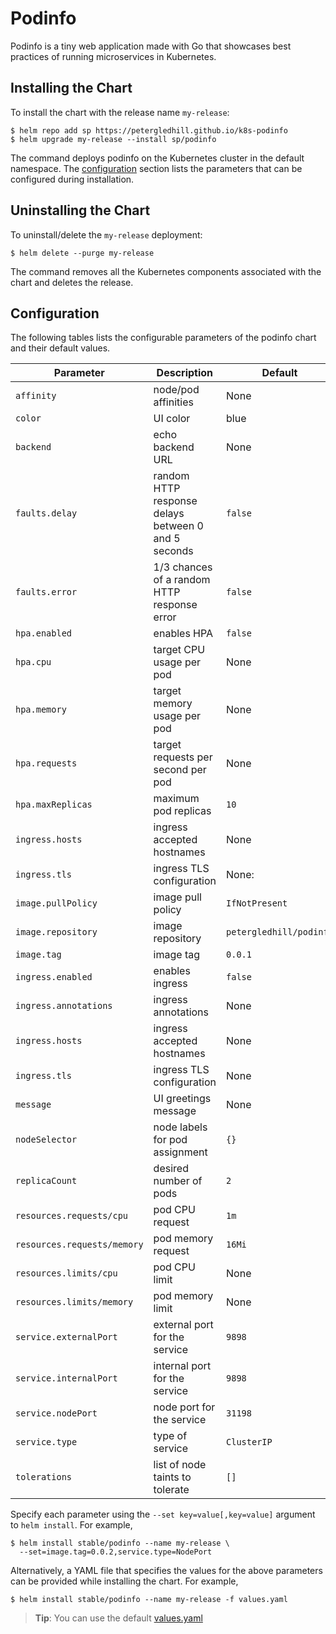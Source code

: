 # Podinfo

Podinfo is a tiny web application made with Go 
that showcases best practices of running microservices in Kubernetes.

## Installing the Chart

To install the chart with the release name `my-release`:

```console
$ helm repo add sp https://petergledhill.github.io/k8s-podinfo
$ helm upgrade my-release --install sp/podinfo 
```

The command deploys podinfo on the Kubernetes cluster in the default namespace.
The [configuration](#configuration) section lists the parameters that can be configured during installation.

## Uninstalling the Chart

To uninstall/delete the `my-release` deployment:

```console
$ helm delete --purge my-release
```

The command removes all the Kubernetes components associated with the chart and deletes the release.

## Configuration

The following tables lists the configurable parameters of the podinfo chart and their default values.

Parameter | Description | Default
--- | --- | ---
`affinity` | node/pod affinities | None
`color` | UI color | blue
`backend` | echo backend URL | None
`faults.delay` | random HTTP response delays between 0 and 5 seconds | `false`
`faults.error` | 1/3 chances of a random HTTP response error | `false`
`hpa.enabled` | enables HPA | `false`
`hpa.cpu` | target CPU usage per pod | None
`hpa.memory` | target memory usage per pod | None
`hpa.requests` | target requests per second per pod | None
`hpa.maxReplicas` | maximum pod replicas | `10`
`ingress.hosts` | ingress accepted hostnames | None
`ingress.tls` | ingress TLS configuration | None:
`image.pullPolicy` | image pull policy | `IfNotPresent`
`image.repository` | image repository | `petergledhill/podinfo`
`image.tag` | image tag | `0.0.1`
`ingress.enabled` | enables ingress | `false`
`ingress.annotations` | ingress annotations | None
`ingress.hosts` | ingress accepted hostnames | None
`ingress.tls` | ingress TLS configuration | None
`message` | UI greetings message | None
`nodeSelector` | node labels for pod assignment | `{}`
`replicaCount` | desired number of pods | `2`
`resources.requests/cpu` | pod CPU request | `1m`
`resources.requests/memory` | pod memory request | `16Mi`
`resources.limits/cpu` | pod CPU limit | None
`resources.limits/memory` | pod memory limit | None
`service.externalPort` | external port for the service | `9898`
`service.internalPort` | internal port for the service | `9898`
`service.nodePort` | node port for the service | `31198`
`service.type` | type of service | `ClusterIP`
`tolerations` | list of node taints to tolerate | `[]`

Specify each parameter using the `--set key=value[,key=value]` argument to `helm install`. For example,

```console
$ helm install stable/podinfo --name my-release \
  --set=image.tag=0.0.2,service.type=NodePort
```

Alternatively, a YAML file that specifies the values for the above parameters can be provided while installing the chart. For example,

```console
$ helm install stable/podinfo --name my-release -f values.yaml
```

> **Tip**: You can use the default [values.yaml](values.yaml)
```

